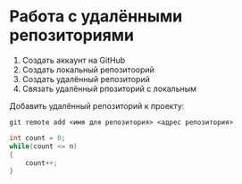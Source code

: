 # Работа с удалёнными репозиториями

1. Создать аккаунт на GitHub
2. Создать локальный репозитоорий
3. Создать удалённый репозиторий
4. Связать удалённый рпозиторий с локальным

Добавить удалённый репозиторий к проекту:
```
git remote add <имя для репозитория> <адрес репозитория>
```

```C#
int count = 0;
while(count <= n)
{
    count++;
}
```
